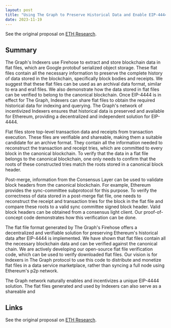 ```yaml
---
layout: post
title: "Using The Graph to Preserve Historical Data and Enable EIP-4444"
date: 2023-11-19
---
```


See the original proposal on [ETH Research](https://ethresear.ch/t/using-the-graph-to-preserve-historical-data-and-enable-eip-4444/).

## Summary

The Graph's Indexers use Firehose to extract and store blockchain data in flat files, which are Google protobuf serialized object storage. These flat files contain all the necessary information to preserve the complete history of data stored in the blockchain, specifically block bodies and receipts. We suggest that these flat files can be used as an archival data format, similar to era and era1 files. We also demonstrate how the data stored in flat files can be verified to belong to the canonical blockchain. Once EIP-4444 is in effect for The Graph, Indexers can share flat files to obtain the required historical data for indexing and querying. The Graph's network of incentivized Indexers ensures that historical data is preserved and available for Ethereum, providing a decentralized and independent solution for EIP-4444.

Flat files store top-level transaction data and receipts from transaction execution. These files are verifiable and shareable, making them a suitable candidate for an archive format. They contain all the information needed to reconstruct the transaction and receipt tries, which are committed to every block in the canonical blockchain. To verify that the data in a flat file belongs to the canonical blockchain, one only needs to confirm that the roots of these constructed tries match the roots stored in a canonical block header.

Post-merge, information from the Consensus Layer can be used to validate block headers from the canonical blockchain. For example, Ethereum provides the sync-committee subprotocol for this purpose. To verify the correctness of data stored in a post-merge flat file, one needs to reconstruct the receipt and transaction tries for the block in the flat file and compare these roots to a valid sync committee signed block header. Valid block headers can be obtained from a consensus light client. Our proof-of-concept code demonstrates how this verification can be done.

The flat file format generated by The Graph's Firehose offers a decentralized and verifiable solution for preserving Ethereum's historical data after EIP-4444 is implemented. We have shown that flat files contain all the necessary blockchain data and can be verified against the canonical chain. We are actively developing our open-source flat file verification code, which can be used to verify downloaded flat files. Our vision is for Indexers in The Graph protocol to use this code to distribute and monetize flat files in a data service marketplace, rather than syncing a full node using Ethereum's p2p network.

The Graph network naturally enables and incentivizes a unique EIP-4444 solution. The flat files generated and used by Indexers can also serve as a shareable and

## Links

See the original proposal on [ETH Research](https://ethresear.ch/t/using-the-graph-to-preserve-historical-data-and-enable-eip-4444/).
